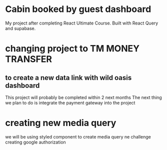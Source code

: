 # Cabin booked by guest dashboard

My project after completing React Ultimate Course.
Built with React Query and supabase.
# changing project to TM MONEY TRANSFER
## to create a new data link with wild oasis dashboard

This project will probably be completed within 2 next months
The next thing we plan to do is integrate the payment gateway into the project

# creating new media query
we will be using styled component to create media query
ne challenge
creating google authorization